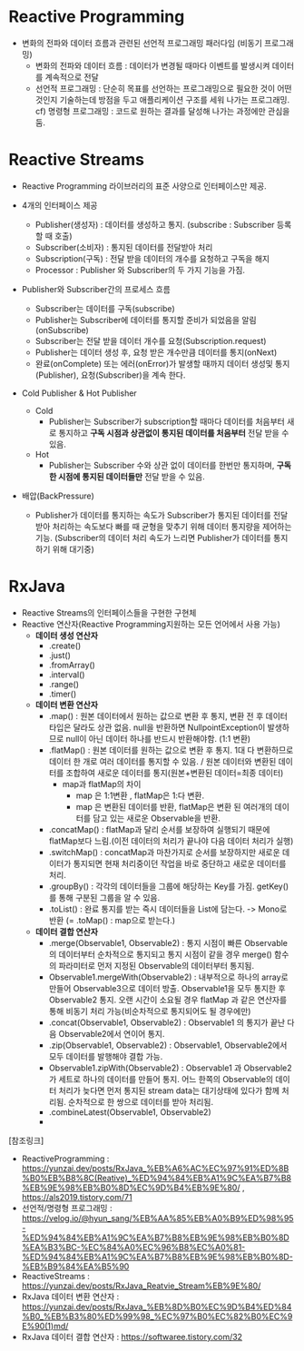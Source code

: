 # Reactive Programming 
- 변화의 전파와 데이터 흐름과 관련된 선언적 프로그래밍 패러다임 (비동기 프로그래밍)
    - 변화의 전파와 데이터 흐름 : 데이터가 변경될 때마다 이벤트를 발생시켜 데이터를 계속적으로 전달
    - 선언적 프로그래밍 : 단순히 목표를 선언하는 프로그래밍으로 필요한 것이 어떤 것인지 기술하는데 방점을 두고 애플리케이션 구조를 세워 나가는 프로그래밍.
    cf) 명령형 프로그래밍 : 코드로 원하는 결과를 달성해 나가는 과정에만 관심을 둠.


# Reactive Streams
- Reactive Programming 라이브러리의 표준 사양으로 인터페이스만 제공.
- 4개의 인터페이스 제공
  - Publisher(생성자) : 데이터를 생성하고 통지. (subscribe : Subscriber 등록할 때 호출)
  - Subscriber(소비자) : 통지된 데이터를 전달받아 처리
  - Subscription(구독) : 전달 받을 데이터의 개수를 요청하고 구독을 해지
  - Processor : Publisher 와 Subscriber의 두 가지 기능을 가짐.
- Publisher와 Subscriber간의 프로세스 흐름
  - Subscriber는 데이터를 구독(subscribe)
  - Publisher는 Subscriber에 데이터를 통지할 준비가 되었음을 알림(onSubscribe)
  - Subscriber는 전달 받을 데이터 개수를 요청(Subscription.request)
  - Publisher는 데이터 생성 후, 요청 받은 개수만큼 데이터를 통지(onNext)
  - 완료(onComplete) 또는 에러(onError)가 발생할 때까지 데이터 생성및 통지(Publisher), 요청(Subscriber)을 계속 한다.
- Cold Publisher & Hot Publisher
  - Cold 
    - Publisher는 Subscriber가 subscription할 때마다 데이터를 처음부터 새로 통지하고 <b>구독 시점과 상관없이 통지된 데이터를 처음부터</b> 전달 받을 수 있음.
  - Hot
    - Publisher는 Subscriber 수와 상관 없이 데이터를 한번만 통지하며, <b>구독한 시점에 통지된 데이터들만</b> 전달 받을 수 있음.

- 배압(BackPressure) 
  - Publisher가 데이터를 통지하는 속도가 Subscriber가 통지된 데이터를 전달받아 처리하는 속도보다 빠를 때 균형을 맞추기 위해 데이터 통지량을 제어하는 기능. (Subscriber의 데이터 처리 속도가 느리면 Publisher가 데이터를 통지하기 위해 대기중)



# RxJava
- Reactive Streams의 인터페이스들을 구현한 구현체
- Reactive 연산자(Reactive Programming지원하는 모든 언어에서 사용 가능)
  - <b>데이터 생성 연산자</b>
    - .create()
    - .just()
    - .fromArray()
    - .interval()
    - .range()
    - .timer()
  - <b>데이터 변환 연산자</b>
      - .map() : 원본 데이터에서 원하는 값으로 변환 후 통지, 변환 전 후 데이터 타입은 달라도 상관 없음. null을 반환하면 NullpointException이 발생하므로 null이 아닌 데이터 하나를 반드시 반환해야함. (1:1 변환)
      - .flatMap() : 원본 데이터를 원하는 값으로 변환 후 통지. 1대 다 변환하므로 데이터 한 개로 여러 데이터를 통지할 수 있음. / 원본 데이터와 변환된 데이터를 조합하여 새로운 데이터를 통지(원본+변환된 데이터=최종 데이터)
        - map과 flatMap의 차이 
          - map 은 1:1변환 , flatMap은 1:다 변환.
          - map 은 변환된 데이터를 반환, flatMap은 변환 된 여러개의 데이터를 담고 있는 새로운 Observable을 반환.
      - .concatMap() : flatMap과 달리 순서를 보장하여 실행되기 때문에 flatMap보다 느림.(이전 데이터의 처리가 끝나야 다음 데이터 처리가 실행)
      - .switchMap() : concatMap과 마찬가지로 순서를 보장하지만 새로운 데이터가 통지되면 현재 처리중이던 작업을 바로 중단하고 새로운 데이터를 처리.
      - .groupBy() : 각각의 데이터들을 그룹에 해당하는 Key를 가짐. getKey()를 통해 구분된 그룹을 알 수 있음.
      - .toList() : 완료 통지를 받는 즉시 데이터들을 List에 담는다. -> Mono로 반환 (= .toMap() : map으로 받는다.)
  - <b>데이터 결합 연산자</b>
    - .merge(Observable1, Observable2) : 통지 시점이 빠른 Observable의 데이터부터 순차적으로 통지되고 통지 시점이 같을 경우 merge() 함수의 파라미터로 먼저 지정된 Observable의 데이터부터 통지됨.
    - Observable1.mergeWith(Observable2) : 내부적으로 하나의 array로 만들어 Observable3으로 데이터 방출. Observable1을 모두 통지한 후 Observable2 통지. 오랜 시간이 소요될 경우 flatMap 과 같은 연산자를 통해 비동기 처리 가능(비순차적으로 통지되어도 될 경우에만)
    - .concat(Observable1, Observable2) : Observable1 의 통지가 끝난 다음 Observable2에서 연이어 통지.
    - .zip(Observable1, Observable2) : Observable1, Observable2에서 모두 데이터를 발행해야 결합 가능.
    - Observable1.zipWith(Observable2) : Observable1 과 Observable2가 세트로 하나의 데이터를 만들어 통지. 어느 한쪽의 Observable의 데이터 처리가 늦다면 먼저 통지된 stream data는 대기상태에 있다가 함께 처리됨. 순차적으로 한 쌍으로 데이터를 받아 처리됨.
    - .combineLatest(Observable1, Observable2)
    - 


[참조링크]
- ReactiveProgramming : https://yunzai.dev/posts/RxJava_%EB%A6%AC%EC%97%91%ED%8B%B0%EB%B8%8C(Reative)_%ED%94%84%EB%A1%9C%EA%B7%B8%EB%9E%98%EB%B0%8D%EC%9D%B4%EB%9E%80/ , https://als2019.tistory.com/71
- 선언적/명령형 프로그래밍 : https://velog.io/@hyun_sang/%EB%AA%85%EB%A0%B9%ED%98%95-%ED%94%84%EB%A1%9C%EA%B7%B8%EB%9E%98%EB%B0%8D%EA%B3%BC-%EC%84%A0%EC%96%B8%EC%A0%81-%ED%94%84%EB%A1%9C%EA%B7%B8%EB%9E%98%EB%B0%8D-%EB%B9%84%EA%B5%90
- ReactiveStreams : https://yunzai.dev/posts/RxJava_Reatvie_Stream%EB%9E%80/
- RxJava 데이터 변환 연산자 : https://yunzai.dev/posts/RxJava_%EB%8D%B0%EC%9D%B4%ED%84%B0_%EB%B3%80%ED%99%98_%EC%97%B0%EC%82%B0%EC%9E%90(1)md/
- RxJava 데이터 결합 연산자 : https://softwaree.tistory.com/32
